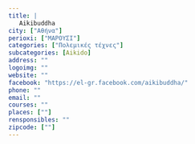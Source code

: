 ```yaml
---
title: |
   Aikibuddha
city: ["Αθήνα"]
perioxi: ["ΜΑΡΟΥΣΙ"]
categories: ["Πολεμικές τέχνες"]
subcategories: [Aikido]
address: ""
logoimg: ""
website: ""
facebook: "https://el-gr.facebook.com/aikibuddha/"
phone: ""
email: ""
courses: ""
places: [""]
rensponsibles: ""
zipcode: [""]
---
```




